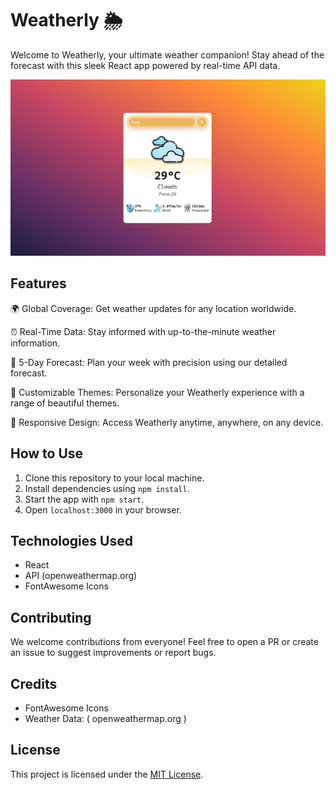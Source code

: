 # Weatherly 🌦️

Welcome to Weatherly, your ultimate weather companion! Stay ahead of the forecast with this sleek React app powered by real-time API data.

![Weatherly Preview](preview.png)

## Features

🌍 Global Coverage: Get weather updates for any location worldwide.

⏰ Real-Time Data: Stay informed with up-to-the-minute weather information.

📅 5-Day Forecast: Plan your week with precision using our detailed forecast.

🎨 Customizable Themes: Personalize your Weatherly experience with a range of beautiful themes.

📱 Responsive Design: Access Weatherly anytime, anywhere, on any device.

## How to Use

1. Clone this repository to your local machine.
2. Install dependencies using `npm install`.
3. Start the app with `npm start`.
4. Open `localhost:3000` in your browser.

## Technologies Used

- React
- API (openweathermap.org)
- FontAwesome Icons

## Contributing

We welcome contributions from everyone! Feel free to open a PR or create an issue to suggest improvements or report bugs.

## Credits

- FontAwesome Icons
- Weather Data: ( openweathermap.org )

## License

This project is licensed under the [MIT License](LICENSE.txt).
